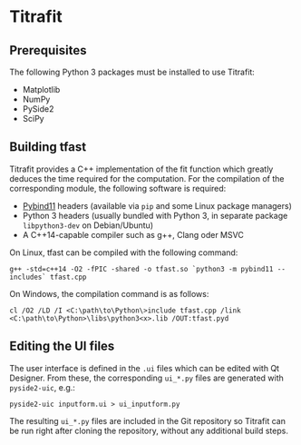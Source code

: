 # Titrafit
## Prerequisites
The following Python 3 packages must be installed to use Titrafit:
* Matplotlib
* NumPy
* PySide2
* SciPy

## Building tfast
Titrafit provides a C++ implementation of the fit function which greatly deduces the time required for the computation.
For the compilation of the corresponding module, the following software is required:
* [Pybind11](https://github.com/pybind/pybind11) headers (available via `pip` and some Linux package managers)
* Python 3 headers (usually bundled with Python 3, in separate package `libpython3-dev` on Debian/Ubuntu)
* A C++14-capable compiler such as g++, Clang oder MSVC

On Linux, tfast can be compiled with the following command:
```
g++ -std=c++14 -O2 -fPIC -shared -o tfast.so `python3 -m pybind11 --includes` tfast.cpp
```

On Windows, the compilation command is as follows:
```
cl /O2 /LD /I <C:\path\to\Python\>include tfast.cpp /link <C:\path\to\Python>\libs\python3<x>.lib /OUT:tfast.pyd
```

## Editing the UI files
The user interface is defined in the `.ui` files which can be edited with Qt Designer. From these,
the corresponding `ui_*.py` files are generated with `pyside2-uic`, e.g.:
```
pyside2-uic inputform.ui > ui_inputform.py
```
The resulting `ui_*.py` files are included in the Git repository so Titrafit can be run right after cloning the repository,
without any additional build steps.
